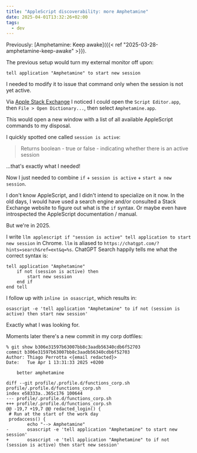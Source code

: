 ```yaml
---
title: "AppleScript discoverability: more Amphetamine"
date: 2025-04-01T13:32:26+02:00
tags:
  - dev
---
```


Previously: [Amphetamine: Keep awake]({{< ref "2025-03-28-amphetamine-keep-awake" >}}).

The previous setup would turn my external monitor off upon:

```applescript
tell application "Amphetamine" to start new session
```

I needed to modify it to issue that command only when the session is not yet
active.

Via [Apple Stack
Exchange](https://apple.stackexchange.com/questions/46521/how-do-i-find-out-the-applescript-commands-available-for-a-particular-app)
I noticed I could open the `Script Editor.app`, then `File > Open
Dictionary...`, then select `Amphetamine.app`.

This would open a new window with a list of all available AppleScript commands
to my disposal.

I quickly spotted one called `session is active`:

> Returns boolean - true or false - indicating whether there is an active session

...that's exactly what I needed!

Now I just needed to combine `if` + `session is active` + `start a new session`.

I don't know AppleScript, and I didn't intend to specialize on it now. In the
old days, I would have used a search engine and/or consulted a Stack Exchange
website to figure out what is the `if` syntax. Or maybe even have introspected
the AppleScript documentation / manual.

But we're in 2025.

I write `llm applescript if "session is active" tell application to start new
session` in Chrome. `llm` is aliased to
`https://chatgpt.com/?hints=search&ref=ext&q=%s`. ChatGPT Search happily tells
me what the correct syntax is:

```applescript
tell application "Amphetamine"
    if not (session is active) then
        start new session
    end if
end tell
```

I follow up with `inline in osascript`, which results in:

```shell
osascript -e 'tell application "Amphetamine" to if not (session is active) then start new session'
```

Exactly what I was looking for.

Moments later there's a new commit in my corp dotfiles:

```
% git show b306e31597b63007bb8c3aadb56340cdb6f52703
commit b306e31597b63007bb8c3aadb56340cdb6f52703
Author: Thiago Perrotta <{email redacted}>
Date:   Tue Apr 1 13:31:33 2025 +0200

    better amphetamine

diff --git profile/.profile.d/functions_corp.sh profile/.profile.d/functions_corp.sh
index e58333a..365c176 100644
--- profile/.profile.d/functions_corp.sh
+++ profile/.profile.d/functions_corp.sh
@@ -19,7 +19,7 @@ redacted_login() {
 # Run at the start of the work day
 prodaccess() {
        echo "--> Amphetamine"
-       osascript -e 'tell application "Amphetamine" to start new session'
+       osascript -e 'tell application "Amphetamine" to if not (session is active) then start new session'
```
